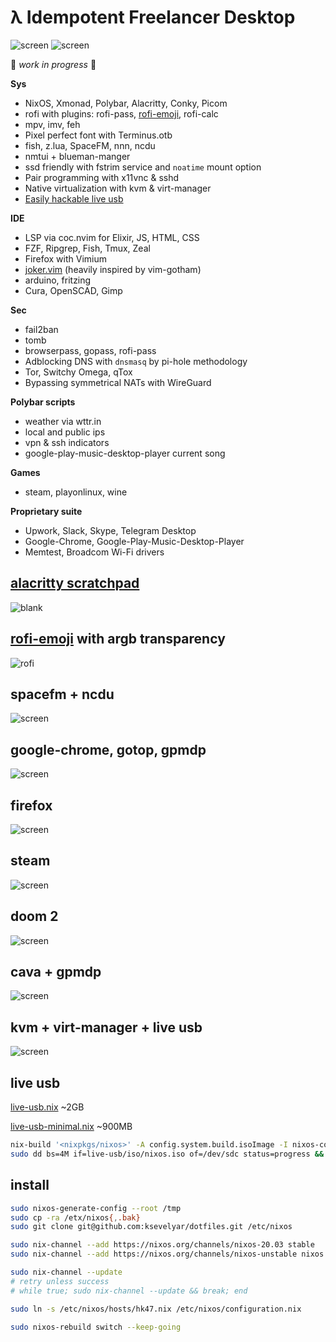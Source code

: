 # λ Idempotent Freelancer Desktop

![screen](https://i.imgur.com/fWKORz4.png)
![screen](https://i.imgur.com/fhAtYZY.png)

🍕 *work in progress* 🍕

**Sys**

* NixOS, Xmonad, Polybar, Alacritty, Conky, Picom
* rofi with plugins: rofi-pass, [rofi-emoji](#rofi-emoji-with-argb-transparency), rofi-calc
* mpv, imv, feh
* Pixel perfect font with Terminus.otb
* fish, z.lua, SpaceFM, nnn, ncdu
* nmtui + blueman-manger
* ssd friendly with fstrim service and `noatime` mount option
* Pair programming with x11vnc & sshd
* Native virtualization with kvm & virt-manager
* [Easily hackable live usb](#live-usb)

**IDE**

* LSP via coc.nvim for Elixir, JS, HTML, CSS
* FZF, Ripgrep, Fish, Tmux, Zeal
* Firefox with Vimium
* [joker.vim](https://github.com/ksevelyar/joker.vim) (heavily inspired by vim-gotham)
* arduino, fritzing
* Cura, OpenSCAD, Gimp

**Sec**

* fail2ban
* tomb
* browserpass, gopass, rofi-pass
* Adblocking DNS with `dnsmasq` by pi-hole methodology
* Tor, Switchy Omega, qTox
* Bypassing symmetrical NATs with WireGuard

**Polybar scripts**

* weather via wttr.in
* local and public ips
* vpn & ssh indicators
* google-play-music-desktop-player current song

**Games**

* steam, playonlinux, wine

**Proprietary suite**
* Upwork, Slack, Skype, Telegram Desktop
* Google-Chrome, Google-Play-Music-Desktop-Player
* Memtest, Broadcom Wi-Fi drivers

## [alacritty scratchpad](https://github.com/ksevelyar/dotfiles/blob/93dad4b540532e4feee2eb5c2a372d7273ac6102/home/.xmonad/xmonad.hs#L226-L228)

![blank](https://i.imgur.com/J5dE18O.png)

## [rofi-emoji](https://github.com/ksevelyar/dotfiles/tree/master/home/.config/rofi) with argb transparency

![rofi](https://i.imgur.com/oGVe1s2.png)

## spacefm + ncdu

![screen](https://i.imgur.com/amqrjk7.png)

## google-chrome, gotop, gpmdp

![screen](https://i.imgur.com/wiIFOdI.png)

## firefox

![screen](https://i.imgur.com/BYpqCbi.png)

## steam

![screen](https://i.imgur.com/GxNoW6l.png)

## doom 2

![screen](https://i.imgur.com/xXcIXu0.png)

## cava + gpmdp

![screen](https://i.imgur.com/Yvq668e.png)

## kvm + virt-manager + live usb

![screen](https://i.imgur.com/1n0SWwG.png)

## live usb

[live-usb.nix](https://github.com/ksevelyar/dotfiles/blob/master/live-usb.nix) ~2GB

[live-usb-minimal.nix](https://github.com/ksevelyar/dotfiles/blob/master/live-usb-minimal.nix) ~900MB

```sh
nix-build '<nixpkgs/nixos>' -A config.system.build.isoImage -I nixos-config=/etc/nixos/live-usb.nix -o live-usb
sudo dd bs=4M if=live-usb/iso/nixos.iso of=/dev/sdc status=progress && sync
```

## install

```sh
sudo nixos-generate-config --root /tmp
sudo cp -ra /etx/nixos{,.bak}
sudo git clone git@github.com:ksevelyar/dotfiles.git /etc/nixos

sudo nix-channel --add https://nixos.org/channels/nixos-20.03 stable
sudo nix-channel --add https://nixos.org/channels/nixos-unstable nixos

sudo nix-channel --update
# retry unless success
# while true; sudo nix-channel --update && break; end

sudo ln -s /etc/nixos/hosts/hk47.nix /etc/nixos/configuration.nix

sudo nixos-rebuild switch --keep-going
```
